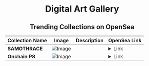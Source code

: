 <div align="center">

# Digital Art Gallery

## Trending Collections on OpenSea

| Collection Name                       | Image                                                                                     | Description                       | OpenSea Link                                                                                          |
|---------------------------------------|-------------------------------------------------------------------------------------------|-----------------------------------|--------------------------------------------------------------------------------------------------------|
| **SAMOTHRACE** | ![Image](https://i.seadn.io/s/raw/files/24c95a66994854bd6a15527e5f89ae6c.jpg?w=500&auto=format?w=200&auto=format) |  | <details><summary>Link</summary>[SAMOTHRACE](https://opensea.io/collection/samothrace-2)</details> |
| **Onchаin P8** | ![Image](https://i.seadn.io/s/raw/files/62717f4f0409b2bf0bbec35cb1134803.png?w=500&auto=format?w=200&auto=format) |  | <details><summary>Link</summary>[Onchаin P8](https://opensea.io/collection/onchain-p8-33)</details> |

</div>